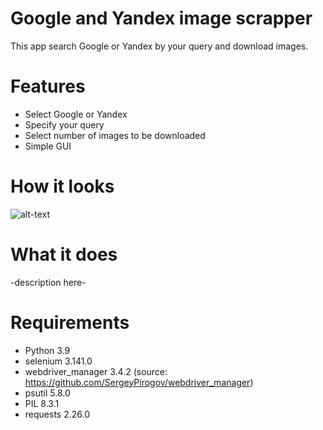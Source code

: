 # Google and Yandex image scrapper
This app search Google or Yandex by your query and download images.

# Features
- Select Google or Yandex
- Specify your query
- Select number of images to be downloaded
- Simple GUI

# How it looks
![alt-text](https://github.com/Maxim-Zh/GIFs/raw/main/ImageScraper_in_field.gif)

# What it does
-description here-

# Requirements
- Python 3.9
- selenium 3.141.0
- webdriver_manager 3.4.2 (source: https://github.com/SergeyPirogov/webdriver_manager)
- psutil 5.8.0
- PIL 8.3.1
- requests 2.26.0
